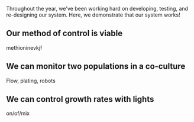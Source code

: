 Throughout the year, we've been working hard on developing, testing, and re-designing our system. Here, we demonstrate that our system works!
## Our method of control is viable
methioninevkjf

## We can monitor two populations in a co-culture
Flow, plating, robots

## We can control growth rates with lights
on/of/mix






